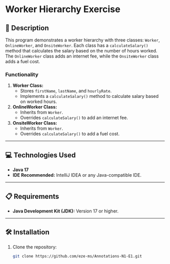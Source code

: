 # Worker Hierarchy Exercise

## 📄 Description
This program demonstrates a worker hierarchy with three classes: `Worker`, `OnlineWorker`, and `OnsiteWorker`. Each class has a `calculateSalary()` method that calculates the salary based on the number of hours worked. The `OnlineWorker` class adds an internet fee, while the `OnsiteWorker` class adds a fuel cost.

### Functionality
1. **Worker Class:**
    - Stores `firstName`, `lastName`, and `hourlyRate`.
    - Implements a `calculateSalary()` method to calculate salary based on worked hours.
2. **OnlineWorker Class:**
    - Inherits from `Worker`.
    - Overrides `calculateSalary()` to add an internet fee.
3. **OnsiteWorker Class:**
    - Inherits from `Worker`.
    - Overrides `calculateSalary()` to add a fuel cost.

---

## 💻 Technologies Used
- **Java 17**
- **IDE Recommended:** IntelliJ IDEA or any Java-compatible IDE.

---

## 📋 Requirements
- **Java Development Kit (JDK):** Version 17 or higher.

---

## 🛠️ Installation
1. Clone the repository:
   ```bash
   git clone https://github.com/eze-ms/Annotations-N1-E1.git
